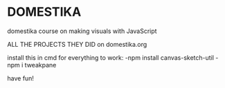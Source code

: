 # DOMESTIKA
domestika course on making visuals with JavaScript


ALL THE PROJECTS THEY DID on domestika.org

install this in cmd for everything to work:
  -npm install canvas-sketch-util
  -npm i tweakpane

have fun!
